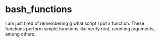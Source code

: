 # bash_functions
I am just tired of remembering g what script I put x function. These functions perform simple functions like verify root, counting arguments, among others.
